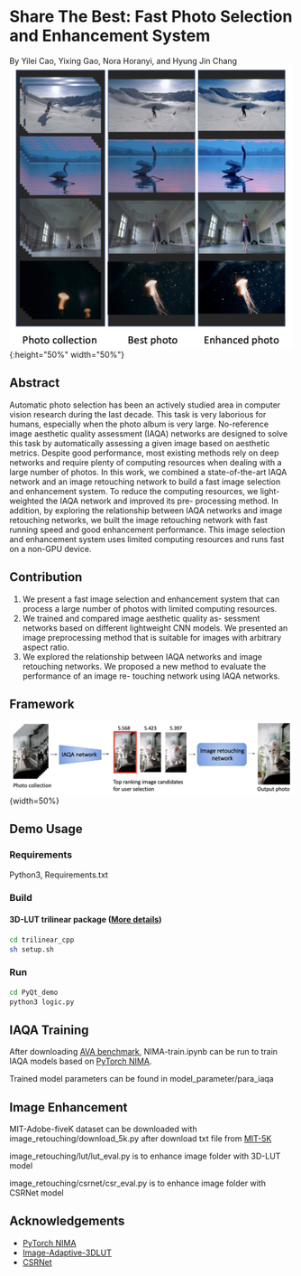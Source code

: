 # Share The Best: Fast Photo Selection and Enhancement System
By Yilei Cao, Yixing Gao, Nora Horanyi, and Hyung Jin Chang
![Task](/img/IMAGE1-1.png){:height="50%" width="50%"}


## Abstract
Automatic photo selection has been an actively studied area in computer vision research during the last decade. This task is very laborious for humans, especially when the photo album is very large. No-reference image aesthetic quality assessment (IAQA) networks are designed to solve this task by automatically assessing a given image based on aesthetic metrics. Despite good performance, most existing methods rely on deep networks and require plenty of computing resources when dealing with a large number of photos. In this work, we combined a state-of-the-art IAQA network and an image retouching network to build a fast image selection and enhancement system. To reduce the computing resources, we light-weighted the IAQA network and improved its pre- processing method. In addition, by exploring the relationship between IAQA networks and image retouching networks, we built the image retouching network with fast running speed and good enhancement performance. This image selection and enhancement system uses limited computing resources and runs fast on a non-GPU device.

## Contribution
1. We present a fast image selection and enhancement system that can process a large number of photos with limited computing resources.</li>
2. We trained and compared image aesthetic quality as- sessment networks based on different lightweight CNN models. We presented an image preprocessing method that is suitable for images with arbitrary aspect ratio.</li>
3. We explored the relationship between IAQA networks and image retouching networks. We proposed a new method to evaluate the performance of an image re- touching network using IAQA networks.

## Framework
![System Framework](/img/IMAGE2-1.png){width=50%}


## Demo Usage
### Requirements
Python3, Requirements.txt

### Build
#### 3D-LUT trilinear package ([More details](https://github.com/HuiZeng/Image-Adaptive-3DLUT#image-adaptive-3dlut))
```bash
cd trilinear_cpp
sh setup.sh
```
### Run
```bash
cd PyQt_demo
python3 logic.py
```

## IAQA Training
After downloading [AVA benchmark](https://github.com/mtobeiyf/ava_downloader), NIMA-train.ipynb can be run to train IAQA models based on [PyTorch NIMA](https://github.com/truskovskiyk/nima.pytorch).

Trained model parameters can be found in model_parameter/para_iaqa

## Image Enhancement
MIT-Adobe-fiveK dataset can be downloaded with image_retouching/download_5k.py after download txt file from [MIT-5K](https://data.csail.mit.edu/graphics/fivek/)

image_retouching/lut/lut_eval.py is to enhance image folder with 3D-LUT model

image_retouching/csrnet/csr_eval.py is to enhance image folder with CSRNet model

## Acknowledgements
- [PyTorch NIMA](https://github.com/truskovskiyk/nima.pytorch)
- [Image-Adaptive-3DLUT](https://github.com/HuiZeng/Image-Adaptive-3DLUT#image-adaptive-3dlut)
- [CSRNet](https://github.com/hejingwenhejingwen/CSRNet)
